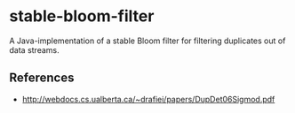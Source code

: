 # stable-bloom-filter
A Java-implementation of a stable Bloom filter for filtering duplicates out of data streams.

## References

* http://webdocs.cs.ualberta.ca/~drafiei/papers/DupDet06Sigmod.pdf
